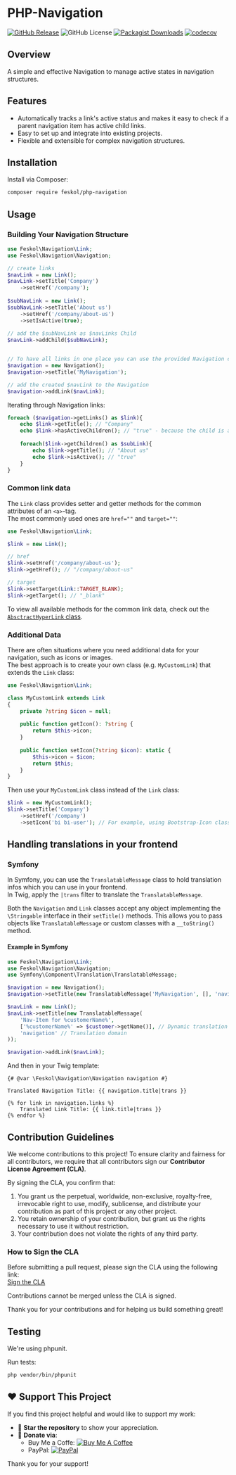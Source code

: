 # PHP-Navigation

[![GitHub Release][releases-badge]][releases-link]
![GitHub License][license-badge]
[![Packagist Downloads][packagist-badge]][packagist-link]
[![codecov](https://codecov.io/gh/feskol/php-navigation/graph/badge.svg?token=ZJ6ZQ8AUGY)](https://codecov.io/gh/feskol/php-navigation)

[releases-badge]: https://img.shields.io/github/v/release/feskol/php-navigation
[releases-link]: https://github.com/feskol/php-navigation/releases
[license-badge]: https://img.shields.io/github/license/feskol/php-navigation
[packagist-badge]: https://img.shields.io/packagist/dt/feskol/php-navigation
[packagist-link]: https://packagist.org/packages/feskol/php-navigation
[support-buy-me-coffee]: https://buymeacoffee.com/feskol
[support-badge-buy-me-coffee]: https://img.shields.io/badge/Buy%20Me%20a%20Coffee-ffdd00?&logo=buy-me-a-coffee&logoColor=black
[support-paypal-me]: https://paypal.me/feskol
[support-badge-paypal-me]: https://img.shields.io/badge/PayPal_Me-003087?logo=paypal&logoColor=fff

## Overview

A simple and effective Navigation to manage active states in navigation structures.

## Features

- Automatically tracks a link's active status and makes it easy to check if a parent navigation item has active child
  links.
- Easy to set up and integrate into existing projects.
- Flexible and extensible for complex navigation structures.

## Installation

Install via Composer:

```bash
composer require feskol/php-navigation
```

## Usage

### Building Your Navigation Structure

```php
use Feskol\Navigation\Link;
use Feskol\Navigation\Navigation;

// create links
$navLink = new Link();
$navLink->setTitle('Company')
    ->setHref('/company');
    
$subNavLink = new Link();
$subNavLink->setTitle('About us')
    ->setHref('/company/about-us')
    ->setIsActive(true);
    
// add the $subNavLink as $navLinks Child
$navLink->addChild($subNavLink);


// To have all links in one place you can use the provided Navigation class:
$navigation = new Navigation();
$navigation->setTitle('MyNavigation');

// add the created $navLink to the Navigation
$navigation->addLink($navLink);
```

Iterating through Navigation links:

```php
foreach ($navigation->getLinks() as $link){
    echo $link->getTitle(); // "Company"
    echo $link->hasActiveChildren(); // "true" - because the child is active
    
    foreach($link->getChildren() as $subLink){
        echo $link->getTitle(); // "About us"
        echo $link->isActive(); // "true"
    }
}
```

### Common link data

The `Link` class provides setter and getter methods for the common attributes of an `<a>`-tag.  
The most commonly used ones are `href=""` and `target=""`:

```php
use Feskol\Navigation\Link;

$link = new Link();

// href
$link->setHref('/company/about-us');
$link->getHref(); // "/company/about-us"

// target
$link->setTarget(Link::TARGET_BLANK);
$link->getTarget(); // "_blank"
```

To view all available methods for the common link data, check out the
[`AbsctractHyperLink` class](https://github.com/feskol/php-navigation/blob/main/src/AbstractHyperLink.php).

### Additional Data

There are often situations where you need additional data for your navigation, such as icons or images.  
The best approach is to create your own class (e.g. `MyCustomLink`) that extends the `Link` class:

```php
use Feskol\Navigation\Link;

class MyCustomLink extends Link
{
    private ?string $icon = null;
    
    public function getIcon(): ?string {
        return $this->icon;
    }
    
    public function setIcon(?string $icon): static {
        $this->icon = $icon;
        return $this;
    }
}
```

Then use your `MyCustomLink` class instead of the `Link` class:

```php
$link = new MyCustomLink();
$link->setTitle('Company')
    ->setHref('/company')
    ->setIcon('bi bi-user'); // For example, using Bootstrap-Icon classes
```

## Handling translations in your frontend

### Symfony

In Symfony, you can use the `TranslatableMessage` class to hold translation infos which you can use in your frontend.  
In Twig, apply the `|trans` filter to translate the `TranslatableMessage`.

Both the `Navigation` and `Link` classes accept any object implementing the  `\Stringable` interface in their
`setTitle()` methods.
This allows you to pass objects like `TranslatableMessage` or custom classes with a `__toString()` method.

#### Example in Symfony

```php
use Feskol\Navigation\Link;
use Feskol\Navigation\Navigation;
use Symfony\Component\Translation\TranslatableMessage;

$navigation = new Navigation();
$navigation->setTitle(new TranslatableMessage('MyNavigation', [], 'navigation'));

$navLink = new Link();
$navLink->setTitle(new TranslatableMessage(
    'Nav-Item for %customerName%',
    ['%customerName%' => $customer->getName()], // Dynamic translation parameters 
    'navigation' // Translation domain
));

$navigation->addLink($navLink);
```

And then in your Twig template:

````twig
{# @var \Feskol\Navigation\Navigation navigation #}  

Translated Navigation Title: {{ navigation.title|trans }}  

{% for link in navigation.links %}  
    Translated Link Title: {{ link.title|trans }}  
{% endfor %}  
````

## Contribution Guidelines

We welcome contributions to this project! To ensure clarity and fairness for all contributors, we require that all
contributors sign our **Contributor License Agreement (CLA)**.

By signing the CLA, you confirm that:

1. You grant us the perpetual, worldwide, non-exclusive, royalty-free, irrevocable right to use, modify, sublicense, and
   distribute your contribution as part of this project or any other project.
2. You retain ownership of your contribution, but grant us the rights necessary to use it without restriction.
3. Your contribution does not violate the rights of any third party.

### How to Sign the CLA

Before submitting a pull request, please sign the CLA using the following link:  
[Sign the CLA](https://cla-assistant.io/feskol/php-navigation)

Contributions cannot be merged unless the CLA is signed.

Thank you for your contributions and for helping us build something great!

## Testing

We're using phpunit.

Run tests:

```bash
php vendor/bin/phpunit
```

## ❤️ Support This Project

If you find this project helpful and would like to support my work:

- 🌟 **Star the repository** to show your appreciation.
- 💸 **Donate via**:
    - Buy Me a Coffe: [![Buy Me A Coffee][support-badge-buy-me-coffee]][support-buy-me-coffee]
    - PayPal: [![PayPal][support-badge-paypal-me]][support-paypal-me]

Thank you for your support!